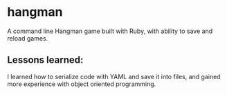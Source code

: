 # hangman
A command line Hangman game built with Ruby, with ability to save and reload games.

## Lessons learned:
I learned how to serialize code with YAML and save it into files, and gained more experience with object oriented programming. 